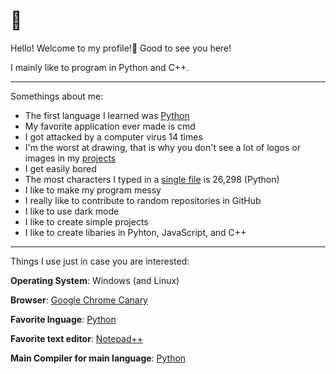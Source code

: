 # 👋

Hello! Welcome to my profile!🎉 Good to see you here!

I mainly like to program in Python and C++.

---

Somethings about me:
  - The first language I learned was [Python](https://python.org)
  - My favorite application ever made is cmd
  - I got attacked by a computer virus 14 times
  - I'm the worst at drawing, that is why you don't see a lot of logos or images in my [projects](https://github.com/Totoro700?tab=repositories)
  - I get easily bored
  - The most characters I typed in a [single file](https://github.com/Totoro700/PyTerm/blob/master/src/__main__.py) is 26,298 (Python)
  - I like to make my program messy
  - I really like to contribute to random repositories in GitHub
  - I like to use dark mode
  - I like to create simple projects
  - I like to create libaries in Pyhton, JavaScript, and C++

---

Things I use just in case you are interested:

**Operating System**: Windows (and Linux)

**Browser**: [Google Chrome Canary](https://google.com/chrome/canary)

**Favorite lnguage**: [Python](https://python.org)

**Favorite text editor**: [Notepad++](https://notepad-plus-plus.org)

**Main Compiler for main language**: [Python](https://python.org/downloads)
